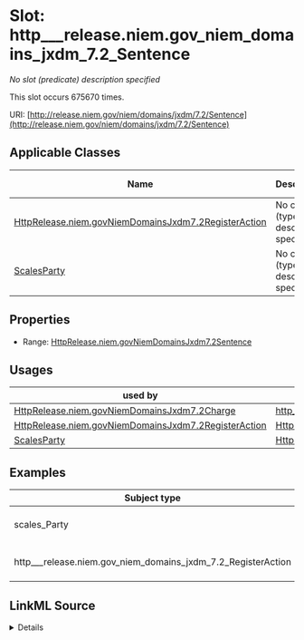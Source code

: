 

# Slot: http___release.niem.gov_niem_domains_jxdm_7.2_Sentence


_No slot (predicate) description specified_






This slot occurs 675670 times.


URI: [http://release.niem.gov/niem/domains/jxdm/7.2/Sentence](http://release.niem.gov/niem/domains/jxdm/7.2/Sentence)



<!-- no inheritance hierarchy -->





## Applicable Classes

| Name | Description | Modifies Slot |
| --- | --- | --- |
| [HttpRelease.niem.govNiemDomainsJxdm7.2RegisterAction](../classes/HttpRelease.niem.govNiemDomainsJxdm7.2RegisterAction.md) | No class (type) description specified |  yes  |
| [ScalesParty](../classes/ScalesParty.md) | No class (type) description specified |  yes  |







## Properties

* Range: [HttpRelease.niem.govNiemDomainsJxdm7.2Sentence](../classes/HttpRelease.niem.govNiemDomainsJxdm7.2Sentence.md)

## Usages

| used by | used in | type | used |
| ---  | --- | --- | --- |
| [HttpRelease.niem.govNiemDomainsJxdm7.2Charge](../classes/HttpRelease.niem.govNiemDomainsJxdm7.2Charge.md) | [http___release.niem.gov_niem_domains_jxdm_7.2_ChargeSentence](../slots/http___release.niem.gov_niem_domains_jxdm_7.2_ChargeSentence.md) | range | [HttpRelease.niem.govNiemDomainsJxdm7.2Sentence](../classes/HttpRelease.niem.govNiemDomainsJxdm7.2Sentence.md) |
| [HttpRelease.niem.govNiemDomainsJxdm7.2RegisterAction](../classes/HttpRelease.niem.govNiemDomainsJxdm7.2RegisterAction.md) | [HttpRelease.niem.govNiemDomainsJxdm7.2Sentence](../classes/HttpRelease.niem.govNiemDomainsJxdm7.2Sentence.md) | range | [HttpRelease.niem.govNiemDomainsJxdm7.2Sentence](../classes/HttpRelease.niem.govNiemDomainsJxdm7.2Sentence.md) |
| [ScalesParty](../classes/ScalesParty.md) | [HttpRelease.niem.govNiemDomainsJxdm7.2Sentence](../classes/HttpRelease.niem.govNiemDomainsJxdm7.2Sentence.md) | range | [HttpRelease.niem.govNiemDomainsJxdm7.2Sentence](../classes/HttpRelease.niem.govNiemDomainsJxdm7.2Sentence.md) |







## Examples

| Subject type | Object type | Example subject | Example object | Occurrences |
| --- | --- | --- | --- | --- |
| scales_Party | http___release.niem.gov_niem_domains_jxdm_7.2_Sentence | scales:Agent/ga-clayton-state;;0:00-cr-01074_a1 | scales:Sentence/ga-clayton-state;;0:00-cr-01074_de32_s0 | 319576 |
| http___release.niem.gov_niem_domains_jxdm_7.2_RegisterAction | http___release.niem.gov_niem_domains_jxdm_7.2_Sentence | scales:DocketEntry/ga-clayton-state;;0:00-cr-00001_de10 | scales:Sentence/ga-clayton-state;;0:00-cr-00001_de10_s0 | 356094 |




## LinkML Source

<details>

```yaml
name: http___release.niem.gov_niem_domains_jxdm_7.2_Sentence
annotations:
  count:
    tag: count
    value: 675670
description: No slot (predicate) description specified
examples:
- object:
    example_object: scales:Sentence/ga-clayton-state;;0:00-cr-01074_de32_s0
    example_object_type: http___release.niem.gov_niem_domains_jxdm_7.2_Sentence
    example_predicate: http://release.niem.gov/niem/domains/jxdm/7.2/Sentence
    example_subject: scales:Agent/ga-clayton-state;;0:00-cr-01074_a1
    example_subject_type: scales_Party
- object:
    example_object: scales:Sentence/ga-clayton-state;;0:00-cr-00001_de10_s0
    example_object_type: http___release.niem.gov_niem_domains_jxdm_7.2_Sentence
    example_predicate: http://release.niem.gov/niem/domains/jxdm/7.2/Sentence
    example_subject: scales:DocketEntry/ga-clayton-state;;0:00-cr-00001_de10
    example_subject_type: http___release.niem.gov_niem_domains_jxdm_7.2_RegisterAction
from_schema: scales-kg
rank: 1000
slot_uri: http://release.niem.gov/niem/domains/jxdm/7.2/Sentence
alias: http___release.niem.gov_niem_domains_jxdm_7.2_Sentence
domain_of:
- http___release.niem.gov_niem_domains_jxdm_7.2_RegisterAction
- scales_Party
range: http___release.niem.gov_niem_domains_jxdm_7.2_Sentence

```
</details>